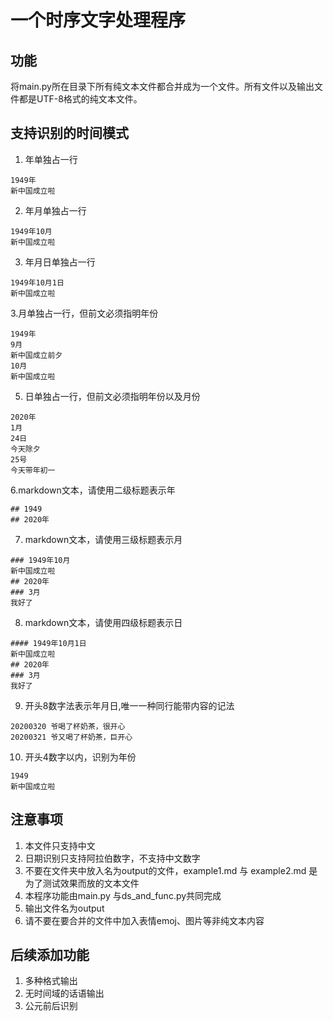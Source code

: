 # 一个时序文字处理程序
<!--
    每天弄一点
    多种输出格式
    1. 简式输出                 ok
    20200320 今天爷学完了Python基础
    2. 简式隔行输出              ok
    20200320
    今天爷学完了Python基础
    3. Markdown格式输出         ok
    ## 2020年
    ### 3月
    #### 20日
    爷学完了Python基础
    4. Markdown繁式输出         ok
    #### 2020年3月20日
    爷学完了Python基础
    6. 年月日输出               
    7. 年月日繁体式输出

-->
## 功能
将main.py所在目录下所有纯文本文件都合并成为一个文件。所有文件以及输出文件都是UTF-8格式的纯文本文件。

## 支持识别的时间模式
1. 年单独占一行
```
1949年
新中国成立啦
```
2. 年月单独占一行
```
1949年10月
新中国成立啦
```
3. 年月日单独占一行
```
1949年10月1日
新中国成立啦
```
3.月单独占一行，但前文必须指明年份
```
1949年
9月
新中国成立前夕
10月
新中国成立啦
```
5. 日单独占一行，但前文必须指明年份以及月份
```
2020年
1月
24日
今天除夕
25号
今天带年初一
```
6.markdown文本，请使用二级标题表示年
```
## 1949
## 2020年
```
7. markdown文本，请使用三级标题表示月
```
### 1949年10月
新中国成立啦
## 2020年
### 3月
我好了
```
8. markdown文本，请使用四级标题表示日
```
#### 1949年10月1日
新中国成立啦
## 2020年
### 3月
我好了
```
9. 开头8数字法表示年月日,唯一一种同行能带内容的记法
```
20200320 爷喝了杯奶茶，很开心
20200321 爷又喝了杯奶茶，巨开心
```
10. 开头4数字以内，识别为年份
```
1949
新中国成立啦
```

## 注意事项
1. 本文件只支持中文
2. 日期识别只支持阿拉伯数字，不支持中文数字
3. 不要在文件夹中放入名为output的文件，example1.md 与 example2.md 是为了测试效果而放的文本文件
4. 本程序功能由main.py 与ds_and_func.py共同完成
5. 输出文件名为output
6. 请不要在要合并的文件中加入表情emoj、图片等非纯文本内容

## 后续添加功能
1. 多种格式输出
2. 无时间域的话语输出
3. 公元前后识别
